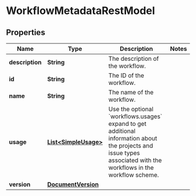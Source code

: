 # WorkflowMetadataRestModel

## Properties
Name | Type | Description | Notes
------------ | ------------- | ------------- | -------------
**description** | **String** | The description of the workflow. | 
**id** | **String** | The ID of the workflow. | 
**name** | **String** | The name of the workflow. | 
**usage** | [**List&lt;SimpleUsage&gt;**](SimpleUsage.md) | Use the optional &#x60;workflows.usages&#x60; expand to get additional information about the projects and issue types associated with the workflows in the workflow scheme. | 
**version** | [**DocumentVersion**](DocumentVersion.md) |  | 
